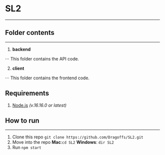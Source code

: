 # SL2

---

## Folder contents

---

1. **backend**

⋅⋅⋅ This folder contains the API code.

2. **client**

⋅⋅⋅ This folder contains the frontend code.

## Requirements

1. [Node.js](https://nodejs.org/en/) _(v.16.16.0 or latest)_

## How to run

---

1. Clone this repo `git clone https://github.com/Dragoffs/SL2.git`
2. Move into the repo **Mac**:`cd SL2` **Windows**: `dir SL2`
3. Run `npm start`
